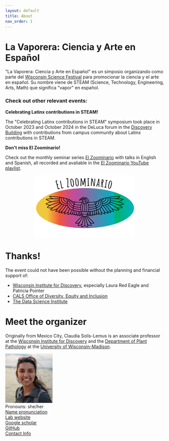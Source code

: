 ```yaml
---
layout: default
title: About
nav_order: 1
---
```


# La Vaporera: Ciencia y Arte en Español

"La Vaporera: Ciencia y Arte en Español" es un simposio organizando como parte del [Wisconsin Science Festival](https://www.wisconsinsciencefest.org/) para promocionar la ciencia y el arte en español. Su nombre viene de STEAM (Science, Technology, Engineering, Arts, Math) que significa "vapor" en español.



### Check out other relevant events:

**Celebrating Latinx contributions in STEAM!**

The "Celebrating Latinx contributions in STEAM" symposium took place in October 2023 and October 2024 in the DeLuca forum in the [Discovery Building](https://goo.gl/maps/AeCdxxd4Qx1BGH9k6) with contributions from campus community about Latinx contributions in STEAM. 

**Don't miss El Zoominario!**

Check out the monthly seminar series [El Zoominario](https://solislemuslab.github.io/el-zoominario/) with talks in English and Spanish, all recorded and avaliable 
in the [El Zoominario YouTube playlist](https://www.youtube.com/playlist?list=PL1AfUDnwvYbOA9rfrvyA2nR9SR0VYbklx). 


<div style="text-align: center;">
    <img src="assets/pics/zoominario-logo.png" width="320">
</div>

# Thanks!

The event could not have been possible without the planning and financial support of:

- [Wisconsin Institute for Discovery](https://wid.wisc.edu/), especially Laura Red Eagle and Patricia Pointer
- [CALS Office of Diversity, Equity and Inclusion](https://admin.cals.wisc.edu/offices/dei/)
- [The Data Science Institute](https://dsi.wisc.edu/)


# Meet the organizer

Originally from Mexico City, Claudia Sol&iacute;s-Lemus is an associate professor at the [Wisconsin Institute for Discovery](https://wid.wisc.edu/) and the [Department of Plant Pathology](https://plantpath.wisc.edu/) at the [University of Wisconsin-Madison](http://www.wisc.edu). 

<div class="container">
    <div class="row">
        <div class="column">
            <a href="assets/pics/claudiaSmall1.png">
            <img src="assets/pics/claudiaSmall1.png" width="150"
                  title="Claudia Sol&iacute;s-Lemus" alt="Claudia Sol&iacute;s.Lemus"/></a>
        </div>
        <div class="column">
            Pronouns: she/her <br/>
            <a href="https://namedrop.io/claudiasolislemus">Name pronunciation</a><br/>
            <a href="https://solislemuslab.github.io/">Lab website</a><br/>
            <a href="https://scholar.google.com/citations?user=GrUypj8AAAAJ&hl=en&oi=ao">Google scholar</a><br/>
            <a href="https://github.com/crsl4">GitHub</a><br/>
            <a href="https://solislemuslab.github.io//pages/people.html">Contact Info</a><br/>
        </div>
    </div>
</div>
<br>

